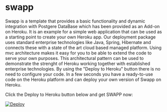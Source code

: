 # swapp

Swapp is a template that provides a basic functionality and dynamic integration with Postgere DataBase which has been provided as an Add-on on Heroku. It is an example for a simple web application that can be used as a starting point to create your own Heroku app. Our deployment package uses standard enterprise technologies like Java, Spring, Hibernate and connects these with a state of the art cloud based managed platform. Using mvc architecture makes it easy for you to be able to extend the code to serve your own purposes. This architectural pattern can be used to demonstrate the strenght of Heroku working together with established enterprise technologies. By using the "Deploy to Heroku" button there is no need to configure your code. In a few seconds you have a ready-to-use code on the Heroku platform and can deploy your own version of Swapp on Heroku.

Click the Deploy to Heroku button below and get SWAPP now:


<a href="https://heroku.com/deploy">
  <img src="https://www.herokucdn.com/deploy/button.png" alt="Deploy">
</a>
